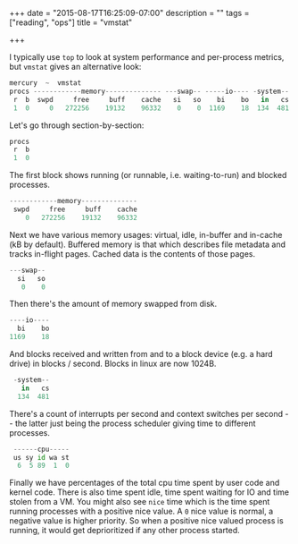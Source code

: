 +++
date = "2015-08-17T16:25:09-07:00"
description = ""
tags = ["reading", "ops"]
title = "vmstat"

+++

I typically use `top` to look at system performance and per-process metrics,
but `vmstat` gives an alternative look:

<!--more-->

```python
mercury  ~  vmstat
procs ------------memory-------------- ---swap-- -----io---- -system-- ------cpu-----
 r  b  swpd     free     buff    cache   si   so    bi    bo   in   cs us sy id wa st
 1  0     0   272256    19132    96332    0    0  1169    18  134  481  6  5 89  1  0
```

Let's go through section-by-section:

```python
procs
 r  b
 1  0
```

The first block shows running (or runnable, i.e. waiting-to-run) and blocked processes.

```python
------------memory--------------
 swpd     free     buff    cache
    0   272256    19132    96332
```

Next we have various memory usages: virtual, idle, in-buffer and in-cache (kB by default).
Buffered memory is that which describes file metadata and tracks in-flight pages.
Cached data is the contents of those pages.

```python
---swap--
  si   so
   0    0
```

Then there's the amount of memory swapped from disk.

```python
----io----
  bi    bo
1169    18
```

And blocks received and written from and to a block device (e.g. a hard drive)
in blocks / second.  Blocks in linux are now 1024B.

```python
 -system--
   in   cs
  134  481
```

There's a count of interrupts per second and context switches per second --
the latter just being the process scheduler giving time to different processes.

```python
 ------cpu-----
 us sy id wa st
  6  5 89  1  0
```

Finally we have percentages of the total cpu time spent by
user code and kernel code.  There is also time spent idle,
time spent waiting for IO and time stolen from a VM.
You might also see `nice` time
which is the time spent running processes with a positive nice value.
A `0` nice value is normal, a negative value is higher priority.
So when a positive nice valued process is running,
it would get deprioritized if any other process started.
